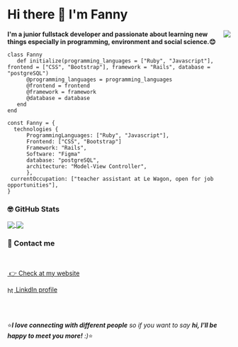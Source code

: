 <h1>Hi there 👋 I'm Fanny</h1>

<img align="right" src="https://media.giphy.com/media/2xPPojqe3mraUXS6dk/giphy.gif" />
<strong>I'm a junior fullstack developer and passionate about learning new things especially in programming, environment and social science.😊</strong>


```
class Fanny
   def initialize(programming_languages = ["Ruby", "Javascript"], frontend = ["CSS", "Bootstrap"], framework = "Rails", database = "postgreSQL")
      @programming_languages = programming_languages
      @frontend = frontend
      @framework = framework
      @database = database
   end
end
```

```
const Fanny = {
  technologies {
      ProgrammingLanguages: ["Ruby", "Javascript"],
      Frontend: ["CSS", "Bootstrap"]
      Framework: "Rails",
      Software: "Figma"
      database: "postgreSQL",
      architecture: "Model-View Controller",
      },
 currentOccupation: ["teacher assistant at Le Wagon, open for job opportunities"],
}
```

<h3>🤓 GitHub Stats</h3>

<a href="https://github.com/fannyibz">
  <img align="center" src="https://github-readme-stats.vercel.app/api?username=fannyibz&theme=dark&show_icons=true" />
</a>

<a href="https://github.com/fannyibz">
  <img align="center" src="https://github-readme-stats.vercel.app/api/top-langs/?username=fannyibz&layout=compact&theme=dark" />
</a>

<h3>💬 Contact me</h3>

<br>
<p align="left">
<a href="http://www.fanny-ibanez.fr" target="blank"><img align="center">
   👉 Check at my website
</a>
</p>

<p align="left">
<a href="https://linkedin.com/in/https://www.linkedin.com/in/fanny-ibanez/" target="blank"><img align="center" src="https://upload.wikimedia.org/wikipedia/commons/c/ca/LinkedIn_logo_initials.png" alt="https://www.linkedin.com/in/fanny-ibanez/" height="15" width="15" /> LinkdIn profile</a>
</p>


<br>
<br>

⭐️<em><b>I love connecting with different people</b> so if you want to say <b>hi, I'll be happy to meet you more!</b> :)</em>⭐️
<!--
**fannyibz/fannyibz** is a ✨ _special_ ✨ repository because its `README.md` (this file) appears on your GitHub profile.



